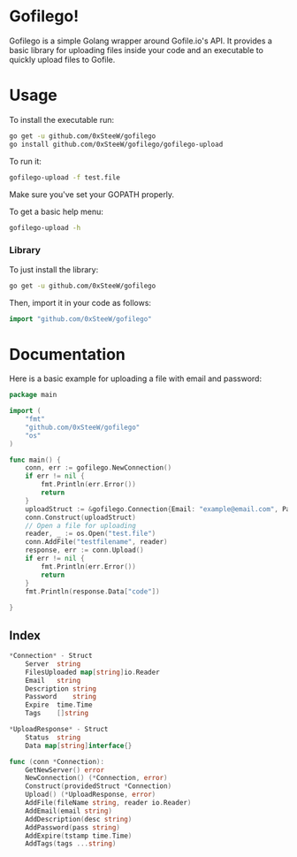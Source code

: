 # Gofilego!

Gofilego is a simple Golang wrapper around Gofile.io's API. It provides a basic library for uploading files inside your code and an executable to quickly upload files to Gofile.

# Usage

To install the executable run:

```bash
go get -u github.com/0xSteeW/gofilego
go install github.com/0xSteeW/gofilego/gofilego-upload
```
To run it:
```bash
gofilego-upload -f test.file
```
Make sure you've set your GOPATH properly.

To get a basic help menu:

```bash
gofilego-upload -h
```
### Library
To just install the library:
```bash
go get -u github.com/0xSteeW/gofilego
```
Then, import it in your code as follows:
```go
import "github.com/0xSteeW/gofilego"
```

# Documentation

Here is a basic example for uploading a file with email and password:

```go
package main

import (
	"fmt"
	"github.com/0xSteeW/gofilego"
	"os"
)

func main() {
	conn, err := gofilego.NewConnection()
	if err != nil {
		fmt.Println(err.Error())
		return
	}
	uploadStruct := &gofilego.Connection{Email: "example@email.com", Password: "rockyou"}
	conn.Construct(uploadStruct)
	// Open a file for uploading
	reader, _ := os.Open("test.file")
	conn.AddFile("testfilename", reader)
	response, err := conn.Upload()
	if err != nil {
		fmt.Println(err.Error())
		return
	}
	fmt.Println(response.Data["code"])
	
}
```

## Index

```go
*Connection* - Struct
	Server	string
	FilesUploaded map[string]io.Reader
	Email	string
	Description	string
	Password	string
	Expire	time.Time
	Tags	[]string

*UploadResponse* - Struct 
	Status	string
	Data map[string]interface{}

func (conn *Connection):
	GetNewServer() error
	NewConnection() (*Connection, error)
	Construct(providedStruct *Connection)
	Upload() (*UploadResponse, error)
	AddFile(fileName string, reader io.Reader)
	AddEmail(email string)	
	AddDescription(desc string)
	AddPassword(pass string)
	AddExpire(tstamp time.Time)
	AddTags(tags ...string)
```
